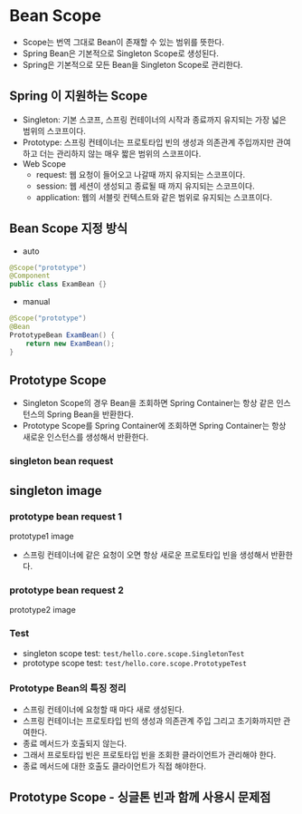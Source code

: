 # Bean Scope
- Scope는 번역 그대로 Bean이 존재할 수 있는 범위를 뜻한다.
- Spring Bean은 기본적으로 Singleton Scope로 생성된다.
- Spring은 기본적으로 모든 Bean을 Singleton Scope로 관리한다.

## Spring 이 지원하는 Scope
- Singleton: 기본 스코프, 스프링 컨테이너의 시작과 종료까지 유지되는 가장 넓은 범위의 스코프이다. 
- Prototype: 스프링 컨테이너는 프로토타입 빈의 생성과 의존관계 주입까지만 관여하고 더는 관리하지 않는 매우 짧은 범위의 스코프이다.
- Web Scope
    - request: 웹 요청이 들어오고 나갈때 까지 유지되는 스코프이다. 
    - session: 웹 세션이 생성되고 종료될 때 까지 유지되는 스코프이다. 
    - application: 웹의 서블릿 컨텍스트와 같은 범위로 유지되는 스코프이다.

## Bean Scope 지정 방식
- auto
```java
@Scope("prototype")
@Component
public class ExamBean {}
```
- manual
```java
@Scope("prototype")
@Bean
PrototypeBean ExamBean() {
    return new ExamBean();
}
```

## Prototype Scope
- Singleton Scope의 경우 Bean을 조회하면 Spring Container는 항상 같은 인스턴스의 Spring Bean을 반환한다.
- Prototype Scope를 Spring Container에 조회하면 Spring Container는 항상 새로운 인스턴스를 생성해서 반환한다.

### singleton bean request
singleton image
- 

### prototype bean request 1
prototype1 image
- 스프링 컨테이너에 같은 요청이 오면 항상 새로운 프로토타입 빈을 생성해서 반환한다.

### prototype bean request 2
prototype2 image

### Test
- singleton scope test: ```test/hello.core.scope.SingletonTest```
- prototype scope test: ```test/hello.core.scope.PrototypeTest```

### Prototype Bean의 특징 정리
- 스프링 컨테이너에 요청할 때 마다 새로 생성된다.
- 스프링 컨테이너는 프로토타입 빈의 생성과 의존관계 주입 그리고 초기화까지만 관여한다.
- 종료 메서드가 호출되지 않는다.
- 그래서 프로토타입 빈은 프로토타입 빈을 조회한 클라이언트가 관리해야 한다. 
- 종료 메서드에 대한 호출도 클라이언트가 직접 해야한다.

## Prototype Scope - 싱글톤 빈과 함께 사용시 문제점
